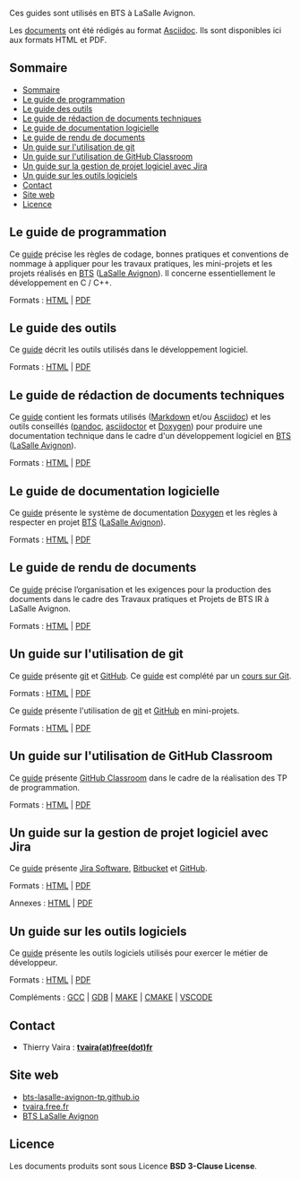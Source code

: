 Ces guides sont utilisés en BTS à LaSalle Avignon.

Les [documents](https://bts-lasalle-avignon-tp.github.io/guides-developpement-logiciel/guides-developpement-logiciel) ont été rédigés au format [Asciidoc](https://asciidoc.org/). Ils sont disponibles ici aux formats HTML et PDF.

## Sommaire

- [Sommaire](#sommaire)
- [Le guide de programmation](#le-guide-de-programmation)
- [Le guide des outils](#le-guide-des-outils)
- [Le guide de rédaction de documents techniques](#le-guide-de-rédaction-de-documents-techniques)
- [Le guide de documentation logicielle](#le-guide-de-documentation-logicielle)
- [Le guide de rendu de documents](#le-guide-de-rendu-de-documents)
- [Un guide sur l'utilisation de git](#un-guide-sur-lutilisation-de-git)
- [Un guide sur l'utilisation de GitHub Classroom](#un-guide-sur-lutilisation-de-github-classroom)
- [Un guide sur la gestion de projet logiciel avec Jira](#un-guide-sur-la-gestion-de-projet-logiciel-avec-jira)
- [Un guide sur les outils logiciels](#un-guide-sur-les-outils-logiciels)
- [Contact](#contact)
- [Site web](#site-web)
- [Licence](#licence)

## Le guide de programmation

Ce [guide](https://bts-lasalle-avignon-tp.github.io/guides-developpement-logiciel/guide-programmation-btssn.html) précise les règles de codage, bonnes pratiques et conventions de nommage à appliquer pour les travaux pratiques, les mini-projets et les projets réalisés en [BTS](https://lasalle84.net/bts-systemes-numeriques/) ([LaSalle Avignon](http://www.lasalle84.net/)). Il concerne essentiellement le développement en C / C++.

Formats : [HTML](https://bts-lasalle-avignon-tp.github.io/guides-developpement-logiciel/guide-programmation-btssn.html) | [PDF](https://bts-lasalle-avignon-tp.github.io/guides-developpement-logiciel/guides-pdf/guide-programmation-btssn.pdf)

## Le guide des outils

Ce [guide](https://bts-lasalle-avignon-tp.github.io/guides-developpement-logiciel/guide-outils.html) décrit les outils utilisés dans le développement logiciel.

Formats : [HTML](https://bts-lasalle-avignon-tp.github.io/guides-developpement-logiciel/guide-outils.html) | [PDF](https://bts-lasalle-avignon-tp.github.io/guides-developpement-logiciel/guides-pdf/guide-outils.pdf)

## Le guide de rédaction de documents techniques

Ce [guide](https://bts-lasalle-avignon-tp.github.io/guides-developpement-logiciel/guide-redaction-btssn.html) contient les formats utilisés ([Markdown](https://daringfireball.net/projects/markdown/) et/ou [Asciidoc](https://asciidoc.org/)) et les outils conseillés ([pandoc](https://pandoc.org/), [asciidoctor](https://asciidoctor.org/) et [Doxygen](https://www.doxygen.nl/index.html)) pour produire une documentation technique dans le cadre d'un développement logiciel en [BTS](https://lasalle84.net/bts-systemes-numeriques/) ([LaSalle Avignon](http://www.lasalle84.net/)).

Formats : [HTML](https://bts-lasalle-avignon-tp.github.io/guides-developpement-logiciel/guide-redaction-btssn.html) | [PDF](https://bts-lasalle-avignon-tp.github.io/guides-developpement-logiciel/guides-pdf/guide-redaction-btssn.pdf)

## Le guide de documentation logicielle

Ce [guide](https://bts-lasalle-avignon-tp.github.io/guides-developpement-logiciel/guide-doxygen-btssn.html) présente le système de documentation [Doxygen](https://www.doxygen.nl/index.html) et les règles à respecter en projet  [BTS](https://lasalle84.net/bts-systemes-numeriques/) ([LaSalle Avignon](http://www.lasalle84.net/)).

Formats : [HTML](https://bts-lasalle-avignon-tp.github.io/guides-developpement-logiciel/guide-doxygen-btssn.html) | [PDF](https://bts-lasalle-avignon-tp.github.io/guides-developpement-logiciel/guides-pdf/guide-doxygen-btssn.pdf)

## Le guide de rendu de documents

Ce [guide](https://bts-lasalle-avignon-tp.github.io/guides-developpement-logiciel/guide-rendu-document-2btssnir.html) précise l’organisation et les exigences pour la production des documents dans le cadre des Travaux pratiques et Projets de BTS IR à LaSalle Avignon.

Formats : [HTML](https://bts-lasalle-avignon-tp.github.io/guides-developpement-logiciel/guide-rendu-document-2btssnir.html) | [PDF](https://bts-lasalle-avignon-tp.github.io/guides-developpement-logiciel/guides-pdf/guide-rendu-document-2btssnir.pdf)

## Un guide sur l'utilisation de git

Ce [guide](https://bts-lasalle-avignon-tp.github.io/guides-developpement-logiciel/git.html) présente [git](https://git-scm.com/) et [GitHub](https://github.com/). Ce [guide](https://bts-lasalle-avignon-tp.github.io/guides-developpement-logiciel/git.html) est complété par un [cours sur Git](https://bts-lasalle-avignon-tp.github.io/guides-developpement-logiciel/guides-pdf/cours-git.pdf).

Formats : [HTML](https://bts-lasalle-avignon-tp.github.io/guides-developpement-logiciel/git.html) | [PDF](https://bts-lasalle-avignon-tp.github.io/guides-developpement-logiciel/guides-pdf/git.pdf)

Ce [guide](https://bts-lasalle-avignon-tp.github.io/guides-developpement-logiciel/premier-pas-git.html) présente l'utilisation de [git](https://git-scm.com/) et [GitHub](https://github.com/) en mini-projets.

Formats : [HTML](https://bts-lasalle-avignon-tp.github.io/guides-developpement-logiciel/premier-pas-git.html) | [PDF](https://bts-lasalle-avignon-tp.github.io/guides-developpement-logiciel/guides-pdf/premier-pas-git.pdf)

## Un guide sur l'utilisation de GitHub Classroom

Ce [guide](https://bts-lasalle-avignon-tp.github.io/guides-developpement-logiciel/guide-classroom.html) présente [GitHub Classroom](https://classroom.github.com/) dans le cadre de la réalisation des TP de programmation.

Formats : [HTML](https://bts-lasalle-avignon-tp.github.io/guides-developpement-logiciel/guide-classroom.html) | [PDF](https://bts-lasalle-avignon-tp.github.io/guides-developpement-logiciel/guides-pdf/guide-classroom.pdf)

## Un guide sur la gestion de projet logiciel avec Jira

Ce [guide](https://bts-lasalle-avignon-tp.github.io/guides-developpement-logiciel/jira.html) présente [Jira Software](https://www.atlassian.com/fr/software/jira), [Bitbucket](https://bitbucket.org/) et [GitHub](https://github.com/).

Formats : [HTML](https://bts-lasalle-avignon-tp.github.io/guides-developpement-logiciel/jira.html) | [PDF](https://bts-lasalle-avignon-tp.github.io/guides-developpement-logiciel/guides-pdf/jira.pdf)

Annexes : [HTML](https://bts-lasalle-avignon-tp.github.io/guides-developpement-logiciel/annexes-jira.html) | [PDF](https://bts-lasalle-avignon-tp.github.io/guides-developpement-logiciel/guides-pdf/annexes-jira.pdf)

## Un guide sur les outils logiciels

Ce [guide](https://bts-lasalle-avignon-tp.github.io/guides-developpement-logiciel/guide-outils.html) présente les outils logiciels utilisés pour exercer le métier de développeur.

Formats : [HTML](https://bts-lasalle-avignon-tp.github.io/guides-developpement-logiciel/guide-outils.html) | [PDF](https://bts-lasalle-avignon-tp.github.io/guides-developpement-logiciel/guides-pdf/guide-outils.pdf)

Compléments : [GCC](https://bts-lasalle-avignon-tp.github.io/guides-developpement-logiciel/guides-pdf/gcc.pdf) | [GDB](https://bts-lasalle-avignon-tp.github.io/guides-developpement-logiciel/guides-pdf/gdb.pdf) | [MAKE](https://bts-lasalle-avignon-tp.github.io/guides-developpement-logiciel/guides-pdf/make.pdf) | [CMAKE](https://bts-lasalle-avignon-tp.github.io/guides-developpement-logiciel/guides-pdf/cmake.pdf) | [VSCODE](https://bts-lasalle-avignon-tp.github.io/guides-developpement-logiciel/guides-pdf/vscode.pdf)

## Contact

- Thierry Vaira : **[tvaira(at)free(dot)fr](mailto:tvaira@free.fr)**

## Site web

- [bts-lasalle-avignon-tp.github.io](https://bts-lasalle-avignon-tp.github.io/guides-developpement-logiciel/)
- [tvaira.free.fr](http://tvaira.free.fr/)
- [BTS LaSalle Avignon](https://lasalle84.net/bts-systemes-numeriques/)

## Licence

Les documents produits sont sous Licence **BSD 3-Clause License**.
